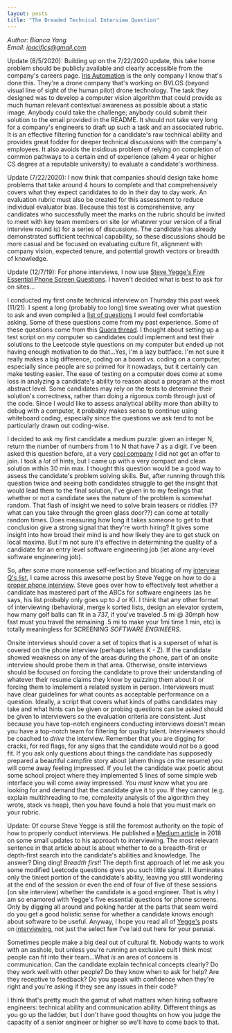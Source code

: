 ```yaml
---
layout: posts
title: "The Dreaded Technical Interview Question"
---
```

*Author: Bianca Yang*<br>
*Email: <a href="mailto:ipacifics@gmail.com?subject=Hello from the XDRT Blog">ipacifics@gmail.com</a>*<br>

Update (8/5/2020): Building up on the 7/22/2020 update, this take home problem
should be publicly available and clearly accessible from the company's careers
page. [Iris
Automation](https://drive.google.com/drive/folders/0B50bwdqRospTRU1PejNyMldLNnc)
is the only company I know that's done this. They're a drone company that's
working on BVLOS (beyond visual line of sight of the human pilot) drone
technology. The task they designed was to develop a computer vision algorithm
that could provide as much human relevant contextual awareness as possible about
a static image. Anybody could take the challenge; anybody could submit their
solution to the email provided in the README. It should not take very long for
a company's engineers to draft up such a task and an associated rubric. It is an
effective filtering function for a candidate's raw technical ability and
provides great fodder for deeper technical discussions with the company's
employees. It also avoids the insidious problem of relying on completion of
common pathways to a certain end of experience (ahem 4 year or higher CS degree
at a reputable university) to evaluate a candidate's worthiness.

Update (7/22/2020): I now think that companies should design take home problems
that take around 4 hours to complete and that comprehensively covers what they
expect candidates to do in their day to day work. An evaluation rubric must also
be created for this assessment to reduce individual evaluator bias. Because this
test is comprehensive, any candidates who successfully meet the marks on the
rubric should be invited to meet with key team members on site (or whatever your
version of a final interview round is) for a series of discussions. The
candidate has already demonstrated sufficient technical capability, so these
discussions should be more casual and be focused on evaluating culture fit,
alignment with company vision, expected tenure, and potential growth vectors or
breadth of knowledge.

Update (12/7/19): For phone interviews, I now use
[Steve Yegge's Five Essential Phone Screen Questions](https://sites.google.com/site/steveyegge2/five-essential-phone-screen-questions). I haven't decided
what is best to ask for on sites...

I conducted my first onsite technical interview on Thursday this past week
(11/21).
I spent a long (probably too long) time sweating over what question to ask and
even compiled a [list of questions](../../../interview.txt) I would feel
comfortable asking. Some of these questions come from my past experience.
Some of these questions come from this [Quora thread](https://www.quora.com/What-are-the-best-programming-interview-questions-youve-ever-asked-or-been-asked?share=1).
I thought about setting up a test script on my computer so candidates could
implement and test their solutions to the Leetcode style questions on my
computer but ended up not having enough motivation to do that...Yes, I'm a
lazy buttface. I'm not sure it really makes a big difference, coding on a
board vs. coding on a computer, especially since people are so primed for
it nowadays, but it certainly can make testing easier. The ease of testing
on a computer does come at some loss in analyzing a candidate's ability to
reason about a program at the most abstract level. Some candidates may rely
on the tests to determine their solution's correctness, rather than doing a
rigorous comb through just of the code. Since I would like to assess
analytical ability more than ability to debug with a computer, it probably
makes sense to continue using whiteboard coding, especially since the
questions we ask tend to not be particularly drawn out coding-wise.

I decided to ask my first candidate a medium puzzle: given an integer N,
return the number of numbers from 1 to N that have 7 as a digit. I've been
asked this question before, at a very [cool company](http://matician.com) I
did not get an offer to join. I took a *lot* of hints, but I came up with a
very compact and clean solution within 30 min max. I thought this question
would be a good way to assess the candidate's problem solving skills. But,
after running through this question twice and seeing both candidates struggle
to get the insight that would lead them to the final solution, I've given in
to my feelings that whether or not a candidate sees the nature of the problem
is somewhat random. That flash of insight we need to solve brain teasers
or riddles (??what can you take through the green glass door??) can come at
totally random times. Does measuring how long it takes someone to get to
that conclusion give a strong signal that they're worth hiring? It gives some
insight into how broad their mind is and how likely they are to get stuck on
local maxima. But I'm not sure it's effective in determining the quality of a
candidate for an entry level software engineering job (let alone any-level
software engineering job).

So, after some more nonsense self-reflection and bloating of my
[interview Q's list](../../../interview.html), I came across this awesome post
by Steve Yegge on how to do a [proper phone interview](https://sites.google.com/site/steveyegge2/five-essential-phone-screen-questions).
Steve goes over how to effectively test whether a candidate has mastered part
of the ABCs for software engineers (as he says, his list probably only goes up
to J or K). I think that any other format of interviewing (behavioral, merge
k sorted lists, design an elevator system, how many golf balls can fit in a
737, if you've traveled .5 mi @ 30mph how fast must you travel the remaining
.5 mi to make your 1mi time 1 min, etc) is totally meaningless for SCREENING
*SOFTWARE ENGINEERS*.

Onsite interviews should cover a set of topics that is a superset of what is
covered on the phone interview (perhaps letters K - Z). If the candidate
showed weakness on any of the areas during the phone, part of an onsite
interview should probe them in that area. Otherwise, onsite interviews should
be focused on forcing the candidate to prove their understanding of whatever
their resume claims they know by quizzing them about it or forcing them to
implement a related system in person. Interviewers must have clear guidelines
for what counts as acceptable performance on a question. Ideally, a script
that covers what kinds of paths candidates may take and what hints can be
given or probing questions can be asked should be given to interviewers so
the evaluation criteria are consistent. Just because you have top-notch
engineers conducting interviews doesn't mean you have a top-notch team for
filtering for quality talent. Interviewers should be coached to *drive* the
interview. Remember that you are digging for cracks, for red flags, for any
signs that the candidate would *not* be a good fit. If you ask only questions
about things the candidate has supposedly prepared a beautiful campfire
story about (ahem things on the resume) you will come away feeling impressed.
If you let the candidate wax poetic about some school project where they
implemented 5 lines of some simple web interface you will come away impressed.
You *must* know what you are looking for and demand that the candidate give
it to you. If they cannot (e.g. explain multithreading to me, complexity
analysis of the algorithm they wrote, stack vs heap), then you have found a
hole that you must mark on your rubric.

Update: Of course Steve Yegge is still the foremost authority on the topic of
how to properly conduct interviews. He published a [Medium article](https://medium.com/@steve.yegge/get-that-job-at-grab-eea6de1d8421)
in 2018 on some small updates to his approach to interviewing. The most
relevant sentence in that article about is about whether to do a breadth-first
or depth-first search into the candidate's abilities and knowledge. The
answer? Ding ding! _Breadth first_! The depth first approach of let me ask you
some modified Leetcode questions gives you such little signal. It illuminates
only the tiniest portion of the candidate's ability, leaving you still
wondering at the end of the session or even the end of four of five of these
sessions (on site interview) whether the candidate is a good engineer. That is
why I am so enamored with Yegge's five essential questions for phone screens.
Only by digging all around and poking harder at the parts that seem weird do
you get a good holistic sense for whether a candidate knows enough about
software to be useful. Anyway, I hope you read all of [Yegge's](https://steve-yegge.blogspot.com/2008/03/get-that-job-at-google.html)
posts on [interviewing](https://steve-yegge.blogspot.com/2006/03/truth-about-interviewing.html), not just the select few I've laid out here for your
perusal.

Sometimes people make a big deal out of cultural fit. Nobody wants to work
with an asshole, but unless you're running an exclusive cult I think most
people can fit into their team...What *is* an area of concern is
communication. Can the candidate explain technical concepts clearly? Do they
work well with other people? Do they know when to ask for help? Are they
receptive to feedback? Do you speak with confidence when they're right and
you're asking if they see any issues in their code?

I think that's pretty much the gamut of what matters when hiring software
engineers: technical ability and communication ability. Different things as
you go up the ladder, but I don't have good thoughts on how you judge the
capacity of a senior engineer or higher so we'll have to come back to that.
